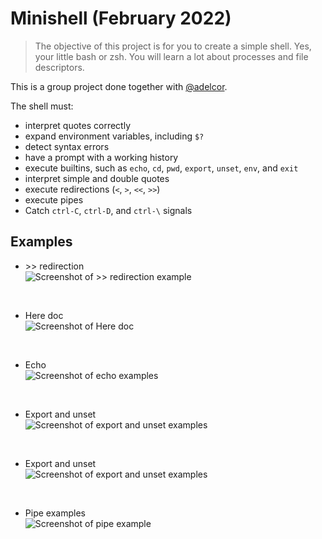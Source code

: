# Minishell (February 2022)
> The objective of this project is for you to create a simple shell. Yes, your little bash or zsh. You will learn a lot about processes and file descriptors.

This is a group project done together with [@adelcor](https://github.com/adelcor).

The shell must:
- interpret quotes correctly
- expand environment variables, including `$?`
- detect syntax errors
- have a prompt with a working history
- execute builtins, such as `echo`, `cd`, `pwd`, `export`, `unset`, `env`, and `exit`
- interpret simple and double quotes
- execute redirections (`<`, `>`, `<<`, `>>`)
- execute pipes
- Catch `ctrl-C`, `ctrl-D`, and `ctrl-\` signals


## Examples

- \>\> redirection<br />
![Screenshot of >> redirection example](https://res.cloudinary.com/ngasco/image/upload/v1649785877/42/minishell/Screenshot_from_2022-04-12_19-49-10_lyhc3p.png "Screenshot of >> redirection example")
<br />

- Here doc<br />
![Screenshot of Here doc](https://res.cloudinary.com/ngasco/image/upload/v1649785877/42/minishell/Screenshot_from_2022-04-12_19-45-50_xtmsur.png
 "Screenshot of Here doc")
 <br />

- Echo<br />
![Screenshot of echo examples](https://res.cloudinary.com/ngasco/image/upload/v1649785877/42/minishell/Screenshot_from_2022-04-12_19-45-13_immcih.png
 "Screenshot of echo examples")
 <br />

- Export and unset<br />
![Screenshot of export and unset examples](https://res.cloudinary.com/ngasco/image/upload/v1649785877/42/minishell/Screenshot_from_2022-04-12_19-47-39_isuenb.png
 "Screenshot of export and unset examples")
 <br />

- Export and unset<br />
![Screenshot of export and unset examples](https://res.cloudinary.com/ngasco/image/upload/v1649785877/42/minishell/Screenshot_from_2022-04-12_19-47-39_isuenb.png
 "Screenshot of export and unset examples")
 <br />

- Pipe examples <br />
![Screenshot of pipe example](https://res.cloudinary.com/ngasco/image/upload/v1649786722/42/minishell/Screenshot_from_2022-04-12_20-05-03_rcbuoq.png
 "Screenshot of pipe example")
